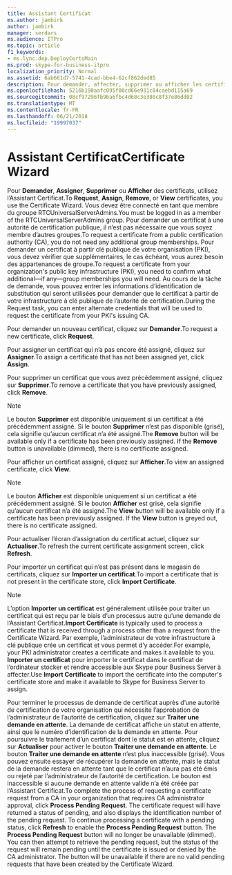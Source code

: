 ```yaml
---
title: Assistant Certificat
ms.author: jambirk
author: jambirk
manager: serdars
ms.audience: ITPro
ms.topic: article
f1_keywords:
- ms.lync.dep.DeployCertsMain
ms.prod: skype-for-business-itpro
localization_priority: Normal
ms.assetid: 6ab661d7-5741-4cad-bbe4-62cf862ded85
description: Pour demander, affecter, supprimer ou afficher les certificats, vous utilisez l’Assistant certificat. Vous devez être connecté en tant que membre du groupe RTCUniversalServerAdmins. Pour demander un certificat à une autorité de certification publique, il n’est pas nécessaire que vous soyez membre d’autres groupes. Pour demander un certificat à partir clé publique de votre organisation (PKI), vous devez vérifier que supplémentaires, le cas échéant, vous aurez besoin des appartenances de groupe. Au cours de la tâche de demande, vous pouvez entrer les informations d’identification de substitution qui seront utilisées pour demander que le certificat à partir de votre infrastructure à clé publique de l’autorité de certification.
ms.openlocfilehash: 5216b190aafc095f00cd66e931c84caebd115a69
ms.sourcegitcommit: 08cf97296fb9ba6fbc4d68c3e380c8f37e86dd02
ms.translationtype: MT
ms.contentlocale: fr-FR
ms.lasthandoff: 06/21/2018
ms.locfileid: "19997037"
---
```

# <a name="certificate-wizard"></a><span data-ttu-id="6d58d-107">Assistant Certificat</span><span class="sxs-lookup"><span data-stu-id="6d58d-107">Certificate Wizard</span></span>
 
<span data-ttu-id="6d58d-108">Pour **Demander**, **Assigner**, **Supprimer** ou **Afficher** des certificats, utilisez l’Assistant Certificat.</span><span class="sxs-lookup"><span data-stu-id="6d58d-108">To **Request**, **Assign**, **Remove**, or **View** certificates, you use the Certificate Wizard.</span></span> <span data-ttu-id="6d58d-109">Vous devez être connecté en tant que membre du groupe RTCUniversalServerAdmins.</span><span class="sxs-lookup"><span data-stu-id="6d58d-109">You must be logged in as a member of the RTCUniversalServerAdmins group.</span></span> <span data-ttu-id="6d58d-110">Pour demander un certificat à une autorité de certification publique, il n’est pas nécessaire que vous soyez membre d’autres groupes.</span><span class="sxs-lookup"><span data-stu-id="6d58d-110">To request a certificate from a public certification authority (CA), you do not need any additional group memberships.</span></span> <span data-ttu-id="6d58d-111">Pour demander un certificat à partir clé publique de votre organisation (PKI), vous devez vérifier que supplémentaires, le cas échéant, vous aurez besoin des appartenances de groupe.</span><span class="sxs-lookup"><span data-stu-id="6d58d-111">To request a certificate from your organization's public key infrastructure (PKI), you need to confirm what additional—if any—group memberships you will need.</span></span> <span data-ttu-id="6d58d-112">Au cours de la tâche de demande, vous pouvez entrer les informations d’identification de substitution qui seront utilisées pour demander que le certificat à partir de votre infrastructure à clé publique de l’autorité de certification.</span><span class="sxs-lookup"><span data-stu-id="6d58d-112">During the Request task, you can enter alternate credentials that will be used to request the certificate from your PKI's issuing CA.</span></span>
  
<span data-ttu-id="6d58d-113">Pour demander un nouveau certificat, cliquez sur **Demander**.</span><span class="sxs-lookup"><span data-stu-id="6d58d-113">To request a new certificate, click **Request**.</span></span>
  
<span data-ttu-id="6d58d-114">Pour assigner un certificat qui n’a pas encore été assigné, cliquez sur **Assigner**.</span><span class="sxs-lookup"><span data-stu-id="6d58d-114">To assign a certificate that has not been assigned yet, click **Assign**.</span></span>
  
<span data-ttu-id="6d58d-115">Pour supprimer un certificat que vous avez précédemment assigné, cliquez sur **Supprimer**.</span><span class="sxs-lookup"><span data-stu-id="6d58d-115">To remove a certificate that you have previously assigned, click **Remove**.</span></span>
  
> [!NOTE]
> <span data-ttu-id="6d58d-p103">Le bouton **Supprimer** est disponible uniquement si un certificat a été précédemment assigné. Si le bouton **Supprimer** n’est pas disponible (grisé), cela signifie qu’aucun certificat n’a été assigné.</span><span class="sxs-lookup"><span data-stu-id="6d58d-p103">The **Remove** button will be available only if a certificate has been previously assigned. If the **Remove** button is unavailable (dimmed), there is no certificate assigned.</span></span>
  
<span data-ttu-id="6d58d-118">Pour afficher un certificat assigné, cliquez sur **Afficher**.</span><span class="sxs-lookup"><span data-stu-id="6d58d-118">To view an assigned certificate, click **View**.</span></span>
  
> [!NOTE]
> <span data-ttu-id="6d58d-p104">Le bouton **Afficher** est disponible uniquement si un certificat a été précédemment assigné. Si le bouton **Afficher** est grisé, cela signifie qu’aucun certificat n’a été assigné.</span><span class="sxs-lookup"><span data-stu-id="6d58d-p104">The **View** button will be available only if a certificate has been previously assigned. If the **View** button is greyed out, there is no certificate assigned.</span></span>
  
<span data-ttu-id="6d58d-121">Pour actualiser l’écran d’assignation du certificat actuel, cliquez sur **Actualiser**.</span><span class="sxs-lookup"><span data-stu-id="6d58d-121">To refresh the current certificate assignment screen, click **Refresh**.</span></span>
  
<span data-ttu-id="6d58d-122">Pour importer un certificat qui n’est pas présent dans le magasin de certificats, cliquez sur **Importer un certificat**.</span><span class="sxs-lookup"><span data-stu-id="6d58d-122">To import a certificate that is not present in the certificate store, click **Import Certificate**.</span></span>
  
> [!NOTE]
> <span data-ttu-id="6d58d-123">L’option **Importer un certificat** est généralement utilisée pour traiter un certificat qui est reçu par le biais d’un processus autre qu’une demande de l’Assistant Certificat.</span><span class="sxs-lookup"><span data-stu-id="6d58d-123">**Import Certificate** is typically used to process a certificate that is received through a process other than a request from the Certificate Wizard.</span></span> <span data-ttu-id="6d58d-124">Par exemple, l’administrateur de votre infrastructure à clé publique crée un certificat et vous permet d’y accéder.</span><span class="sxs-lookup"><span data-stu-id="6d58d-124">For example, your PKI administrator creates a certificate and makes it available to you.</span></span> <span data-ttu-id="6d58d-125">**Importer un certificat** pour importer le certificat dans le certificat de l’ordinateur stocker et rendre accessible aux Skype pour Business Server à affecter.</span><span class="sxs-lookup"><span data-stu-id="6d58d-125">Use **Import Certificate** to import the certificate into the computer's certificate store and make it available to Skype for Business Server to assign.</span></span>
  
<span data-ttu-id="6d58d-p106">Pour terminer le processus de demande de certificat auprès d’une autorité de certification de votre organisation qui nécessite l’approbation de l’administrateur de l’autorité de certification, cliquez sur **Traiter une demande en attente**. La demande de certificat affiche un statut en attente, ainsi que le numéro d’identification de la demande en attente. Pour poursuivre le traitement d’un certificat dont le statut est en attente, cliquez sur **Actualiser** pour activer le bouton **Traiter une demande en attente**. Le bouton **Traiter une demande en attente** n’est plus inaccessible (grisé). Vous pouvez ensuite essayer de récupérer la demande en attente, mais le statut de la demande restera en attente tant que le certificat n’aura pas été émis ou rejeté par l’administrateur de l’autorité de certification. Le bouton est inaccessible si aucune demande en attente valide n’a été créée par l’Assistant Certificat.</span><span class="sxs-lookup"><span data-stu-id="6d58d-p106">To complete the process of requesting a certificate request from a CA in your organization that requires CA administrator approval, click **Process Pending Request**. The certificate request will have returned a status of pending, and also displays the identification number of the pending request. To continue processing a certificate with a pending status, click **Refresh** to enable the **Process Pending Request** button. The **Process Pending Request** button will no longer be unavailable (dimmed). You can then attempt to retrieve the pending request, but the status of the request will remain pending until the certificate is issued or denied by the CA administrator. The button will be unavailable if there are no valid pending requests that have been created by the Certificate Wizard.</span></span>
  

